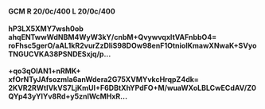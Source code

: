 #### GCM R 20/0c/400 L 20/0c/400
**hP3LX5XMY7wsh0ob**<br/>**ahqENTwwWdNBM4WyW3kY/cnbM+QvywvqxItVAFnbbO4=**<br/>**roFhsc5gerO/aAL1kR2vurZzDIiS98DOw98enF1OtniolKmawXNwaK+SVyoTNGUCVKA38PSNDESxjq/p...**<br/><br/>
**+qo3qOlAN1+nRMK+**<br/>**xfOrNTyJAfsozmla6anWdera2G75XVMYvkcHrqpZ4dk=**<br/>**2KVR2RWtIVkVS7LjKmUI+F6DBtXhYPdFO+M/wuaWXoLBLCwECdAV/Z0QYp43yYIYv8Rd+y5znlWcMHxR...**